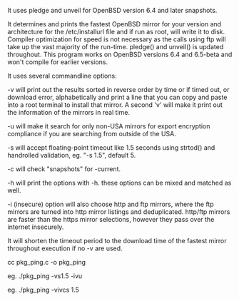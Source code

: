 It uses pledge and unveil for OpenBSD version 6.4 and later snapshots.

It determines and prints the fastest OpenBSD mirror for your version and architecture for the /etc/installurl file and if run 
as root, will write it to disk.
Compiler optimization for speed is not necessary as the calls using ftp will take up the vast majority of the run-time. 
pledge() and unveil() is updated throughout. 
This program works on OpenBSD versions 6.4 and 6.5-beta and won't compile for earlier versions.

It uses several commandline options:

-v will print out the results sorted in reverse order by time or if timed out, or download error, alphabetically and print a line
that you can copy and paste into a root terminal to install that mirror. A second 'v' will make it print out the information of 
the mirrors in real time.

-u will make it search for only non-USA mirrors for export encryption compliance if you are searching from outside of the USA.

-s will accept floating-point timeout like 1.5 seconds using strtod() and handrolled validation, eg. "-s 1.5", default 5.

-c will check "snapshots" for -current.

-h will print the options with -h. these options can be mixed and matched as well.

-i (insecure) option will also choose http and ftp mirrors, where the ftp mirrors are turned into http mirror listings and
deduplicated. http/ftp mirrors are faster than the https mirror selections, however they pass over the internet insecurely.

It will shorten the timeout period to the download time of the fastest mirror throughout execution if no -v are used.

cc pkg_ping.c -o pkg_ping

eg. ./pkg_ping -vs1.5 -ivu

eg. ./pkg_ping -vivcs 1.5
